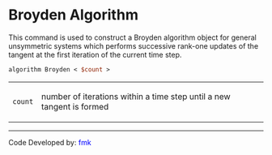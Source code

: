 # Broyden Algorithm

This command is used to construct a Broyden algorithm object for
general unsymmetric systems which performs successive rank-one updates
of the tangent at the first iteration of the current time step.


```tcl
algorithm Broyden < $count >
```

<table>
<tbody>
<tr class="odd">
<td><p><code class="parameter-table-variable">count</code></p></td>
<td><p>number of iterations within a time step until a new tangent is
formed</p></td>
</tr>
</tbody>
</table>
<hr />
<p>Code Developed by: <span style="color:blue"> fmk
</span></p>

